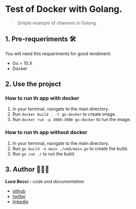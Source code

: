 # Test of Docker with Golang.

> Simple example of channels in Golang.

## 1. Pre-requeriments 🛠

You will need this requeriments for good rendiment:

- Go > 10.X
- Docker

## 2. Use the project

### How to run th app with docker

1. In your terminal, navigate to the main directory.
2. Run `docker build . -t go-docker` to create image.
3. Run `docker run -p 3000:3000 go-docker` to run the image.

### How to run th app without docker

1. In your terminal, navigate to the main directory.
2. Run `go build -o main ./cmd/main.go` to create the build.
3. Run `go run ./` to run the build.


## 3. Author 🙎🏻‍♂️

***Luca Becci -** code and documentation*

- [github](https://github.com/lucabecci)
- [twitter](https://twitter.com/lucabecci)
- [linkedin](https://www.linkedin.com/in/luca-becci-b8044b198/)